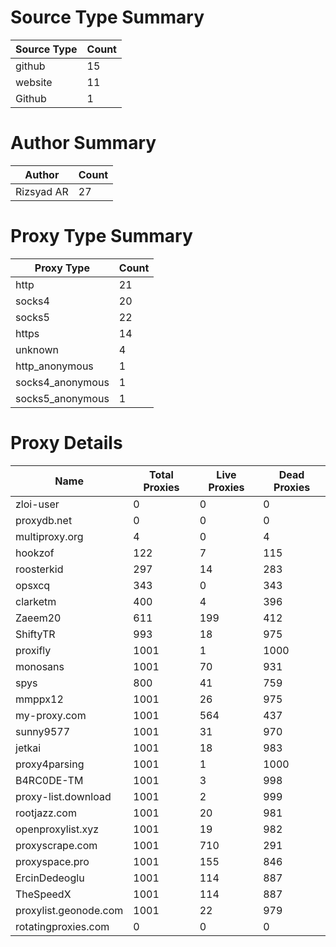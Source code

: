# Source Type Summary

| Source Type | Count |
|-------------|-------|
| github | 15 |
| website | 11 |
| Github | 1 |


# Author Summary

| Author | Count |
|--------|-------|
| Rizsyad AR | 27 |


# Proxy Type Summary

| Proxy Type | Count |
|------------|-------|
| http | 21 |
| socks4 | 20 |
| socks5 | 22 |
| https | 14 |
| unknown | 4 |
| http_anonymous | 1 |
| socks4_anonymous | 1 |
| socks5_anonymous | 1 |


# Proxy Details

| Name | Total Proxies | Live Proxies | Dead Proxies |
|------|---------------|--------------|---------------|
| zloi-user | 0 | 0 | 0 |
| proxydb.net | 0 | 0 | 0 |
| multiproxy.org | 4 | 0 | 4 |
| hookzof | 122 | 7 | 115 |
| roosterkid | 297 | 14 | 283 |
| opsxcq | 343 | 0 | 343 |
| clarketm | 400 | 4 | 396 |
| Zaeem20 | 611 | 199 | 412 |
| ShiftyTR | 993 | 18 | 975 |
| proxifly | 1001 | 1 | 1000 |
| monosans | 1001 | 70 | 931 |
| spys | 800 | 41 | 759 |
| mmppx12 | 1001 | 26 | 975 |
| my-proxy.com | 1001 | 564 | 437 |
| sunny9577 | 1001 | 31 | 970 |
| jetkai | 1001 | 18 | 983 |
| proxy4parsing | 1001 | 1 | 1000 |
| B4RC0DE-TM | 1001 | 3 | 998 |
| proxy-list.download | 1001 | 2 | 999 |
| rootjazz.com | 1001 | 20 | 981 |
| openproxylist.xyz | 1001 | 19 | 982 |
| proxyscrape.com | 1001 | 710 | 291 |
| proxyspace.pro | 1001 | 155 | 846 |
| ErcinDedeoglu | 1001 | 114 | 887 |
| TheSpeedX | 1001 | 114 | 887 |
| proxylist.geonode.com | 1001 | 22 | 979 |
| rotatingproxies.com | 0 | 0 | 0 |
